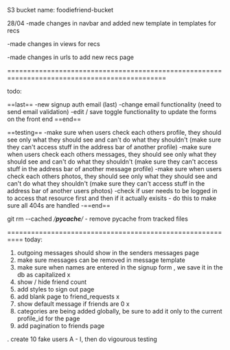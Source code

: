 S3 bucket name: foodiefriend-bucket

28/04
-made changes in navbar and added new template in templates for recs

-made changes in views for recs

-made changes in urls to add new recs page

==============================================================================================

todo:

==last==
-new signup auth email (last)
-change email functionality (need to send email validation)
-edit / save toggle functionality to update the forms on the front end
==end==

==testing==
-make sure when users check each others profile, they should see only what they should see and can't do what they shouldn't (make sure they can't access stuff in the address bar of another profile)
-make sure when users check each others messages, they should see only what they should see and can't do what they shouldn't (make sure they can't access stuff in the address bar of another message profile)
-make sure when users check each others photos, they should see only what they should see and can't do what they shouldn't (make sure they can't access stuff in the address bar of another users photos)
-check if user needs to be logged in to access that resource first and then if it actually exisits - do this to make sure all 404s are handled
-==end==




git rm --cached */__pycache__/* - remove pycache from tracked files

==========================================================
today:

1. outgoing messages should show in the senders messages page
2. make sure messages can be removed in message template
3. make sure when names are entered in the signup form , we save it in the db as capitalized x
4. show / hide friend count
5. add styles to sign out page
6. add blank page to friend_requests x
7. show default message if friends are 0 x
8. categories are being added globally, be sure to add it only to the current profile_id for the page
9. add pagination to friends page




. create 10 fake users A - I, then do vigourous testing



